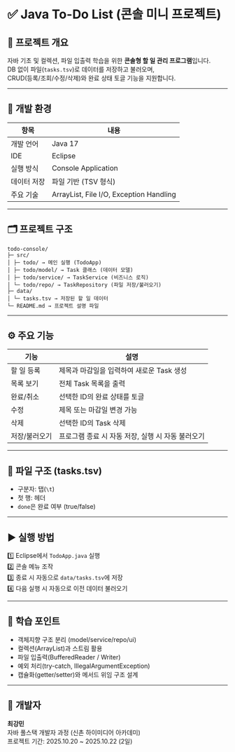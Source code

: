 # ✅ Java To-Do List (콘솔 미니 프로젝트)

## 📘 프로젝트 개요
자바 기초 및 컬렉션, 파일 입출력 학습을 위한 **콘솔형 할 일 관리 프로그램**입니다.  
DB 없이 파일(`tasks.tsv`)로 데이터를 저장하고 불러오며,  
CRUD(등록/조회/수정/삭제)와 완료 상태 토글 기능을 지원합니다.

---

## 🧱 개발 환경
| 항목 | 내용 |
|------|------|
| 개발 언어 | Java 17 |
| IDE | Eclipse |
| 실행 방식 | Console Application |
| 데이터 저장 | 파일 기반 (TSV 형식) |
| 주요 기술 | ArrayList, File I/O, Exception Handling |

---

## 🗂 프로젝트 구조
```
todo-console/
├─ src/
│ ├─ todo/ → 메인 실행 (TodoApp)
│ ├─ todo/model/ → Task 클래스 (데이터 모델)
│ ├─ todo/service/ → TaskService (비즈니스 로직)
│ └─ todo/repo/ → TaskRepository (파일 저장/불러오기)
├─ data/
│ └─ tasks.tsv → 저장된 할 일 데이터
└─ README.md → 프로젝트 설명 파일
```
---

## ⚙ 주요 기능
| 기능 | 설명 |
|------|------|
| 할 일 등록 | 제목과 마감일을 입력하여 새로운 Task 생성 |
| 목록 보기 | 전체 Task 목록을 출력 |
| 완료/취소 | 선택한 ID의 완료 상태를 토글 |
| 수정 | 제목 또는 마감일 변경 가능 |
| 삭제 | 선택한 ID의 Task 삭제 |
| 저장/불러오기 | 프로그램 종료 시 자동 저장, 실행 시 자동 불러오기 |

---

## 💾 파일 구조 (tasks.tsv)
- 구분자: 탭(`\t`)
- 첫 행: 헤더
- `done`은 완료 여부 (true/false)

---

## ▶ 실행 방법
1️⃣ Eclipse에서 `TodoApp.java` 실행  
2️⃣ 콘솔 메뉴 조작  
3️⃣ 종료 시 자동으로 `data/tasks.tsv`에 저장  
4️⃣ 다음 실행 시 자동으로 이전 데이터 불러오기

---

## 🧠 학습 포인트
- 객체지향 구조 분리 (model/service/repo/ui)
- 컬렉션(ArrayList)과 스트림 활용
- 파일 입출력(BufferedReader / Writer)
- 예외 처리(try-catch, IllegalArgumentException)
- 캡슐화(getter/setter)와 메서드 위임 구조 설계

---

## 👤 개발자
**최강민**  
자바 풀스택 개발자 과정 (신촌 하이미디어 아카데미)  
프로젝트 기간: 2025.10.20 ~ 2025.10.22 (2일)

